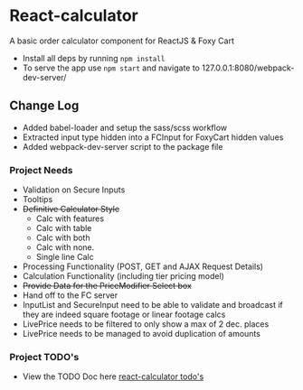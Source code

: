 # React-calculator
A basic order calculator component for ReactJS & Foxy Cart
- Install all deps by running ```npm install```
- To serve the app use ```npm start``` and navigate to 127.0.0.1:8080/webpack-dev-server/

## Change Log
- Added babel-loader and setup the sass/scss workflow
- Extracted  input type hidden into a FCInput for FoxyCart hidden values
- Added webpack-dev-server script to the package file

### Project Needs
- Validation on Secure Inputs
- Tooltips
- ~~Definitive Calculator Style~~
    - Calc with features
    - Calc with table
    - Calc with both
    - Calc with none.
    - Single line Calc
- Processing Functionality (POST, GET and AJAX Request Details)
- Calculation Functionality (including tier pricing model)
- ~~Provide Data for the PriceModifier Select box~~
- Hand off to the FC server
- InputList and SecureInput need to be able to validate and broadcast if they are indeed square footage or linear footage calcs
- LivePrice needs to be filtered to only show a max of 2 dec. places
- LivePrice needs to be managed to avoid duplication of amounts

### Project TODO's
- View the TODO Doc here [react-calculator todo's](https://github.com/htmelvis/react-calculator/blob/master/TODO.md)

